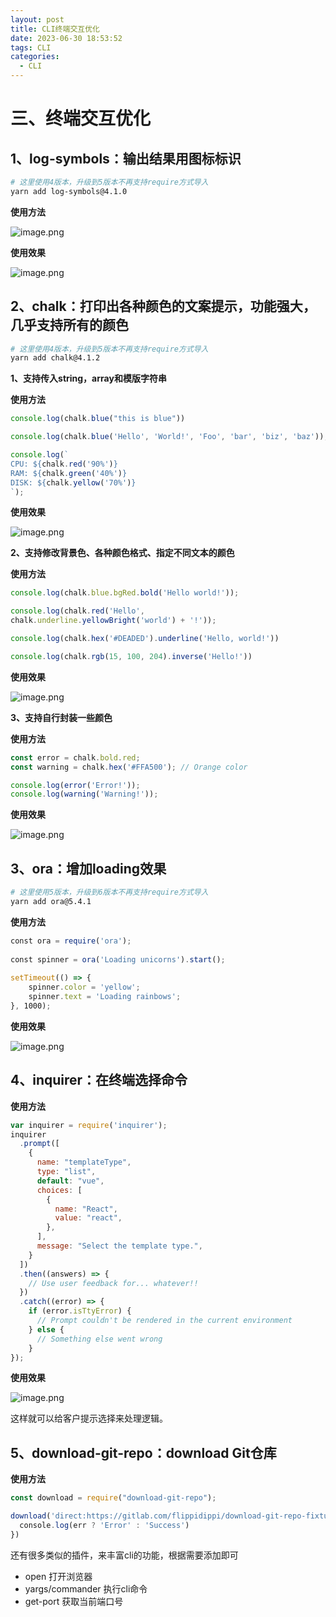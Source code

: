 ```yaml
---
layout: post
title: CLI终端交互优化
date: 2023-06-30 18:53:52
tags: CLI
categories:
  - CLI
---
```


# 三、终端交互优化

## 1、log-symbols：输出结果用图标标识

```bash
# 这里使用4版本，升级到5版本不再支持require方式导入
yarn add log-symbols@4.1.0
````

**使用方法**

![image.png](https://p3-juejin.byteimg.com/tos-cn-i-k3u1fbpfcp/83e2277a2b6346dab453b720ea2d7ee9~tplv-k3u1fbpfcp-watermark.image?)

**使用效果**

![image.png](https://p9-juejin.byteimg.com/tos-cn-i-k3u1fbpfcp/375335b4ccb14ecfa6fa727dfa875e77~tplv-k3u1fbpfcp-watermark.image?)


## 2、chalk：打印出各种颜色的文案提示，功能强大，几乎支持所有的颜色

```bash
# 这里使用4版本，升级到5版本不再支持require方式导入
yarn add chalk@4.1.2
````

**1、支持传入string，array和模版字符串**

**使用方法**

```js
console.log(chalk.blue("this is blue"))

console.log(chalk.blue('Hello', 'World!', 'Foo', 'bar', 'biz', 'baz'));

console.log(`
CPU: ${chalk.red('90%')}
RAM: ${chalk.green('40%')}
DISK: ${chalk.yellow('70%')}
`);
```
**使用效果**

![image.png](https://p3-juejin.byteimg.com/tos-cn-i-k3u1fbpfcp/75d28a1213c547b09891990ad362f477~tplv-k3u1fbpfcp-watermark.image?)

**2、支持修改背景色、各种颜色格式、指定不同文本的颜色**

**使用方法**

```js
console.log(chalk.blue.bgRed.bold('Hello world!'));

console.log(chalk.red('Hello', 
chalk.underline.yellowBright('world') + '!'));

console.log(chalk.hex('#DEADED').underline('Hello, world!'))

console.log(chalk.rgb(15, 100, 204).inverse('Hello!'))
```
**使用效果**

![image.png](https://p9-juejin.byteimg.com/tos-cn-i-k3u1fbpfcp/956f5452cecb460e8297d8c43cb273fb~tplv-k3u1fbpfcp-watermark.image?)

**3、支持自行封装一些颜色**

**使用方法**

```js
const error = chalk.bold.red;
const warning = chalk.hex('#FFA500'); // Orange color

console.log(error('Error!'));
console.log(warning('Warning!'));
```
**使用效果**

![image.png](https://p9-juejin.byteimg.com/tos-cn-i-k3u1fbpfcp/ffb5047ba6154d3aa164535553127e30~tplv-k3u1fbpfcp-watermark.image?)

## 3、ora：增加loading效果

```bash
# 这里使用5版本，升级到6版本不再支持require方式导入
yarn add ora@5.4.1
````
**使用方法**

```js
const ora = require('ora');
 
const spinner = ora('Loading unicorns').start();
 
setTimeout(() => {
    spinner.color = 'yellow';
    spinner.text = 'Loading rainbows';
}, 1000);
```
**使用效果**

![image.png](https://p3-juejin.byteimg.com/tos-cn-i-k3u1fbpfcp/e0d282f16b1f48ac88220ca23e1c54d1~tplv-k3u1fbpfcp-watermark.image?)

## 4、inquirer：在终端选择命令

**使用方法**

```js
var inquirer = require('inquirer');
inquirer
  .prompt([
    {
      name: "templateType",
      type: "list",
      default: "vue",
      choices: [
        {
          name: "React",
          value: "react",
        },
      ],
      message: "Select the template type.",
    }
  ])
  .then((answers) => {
    // Use user feedback for... whatever!!
  })
  .catch((error) => {
    if (error.isTtyError) {
      // Prompt couldn't be rendered in the current environment
    } else {
      // Something else went wrong
    }
});
```
**使用效果**

![image.png](https://p9-juejin.byteimg.com/tos-cn-i-k3u1fbpfcp/c37c79b14d6d48dcb7973ffbbddb24cd~tplv-k3u1fbpfcp-watermark.image?)

这样就可以给客户提示选择来处理逻辑。

## 5、download-git-repo：download Git仓库

**使用方法**

```js
const download = require("download-git-repo");

download('direct:https://gitlab.com/flippidippi/download-git-repo-fixture.git#my-branch', 'test/tmp', { clone: true }, function (err) {
  console.log(err ? 'Error' : 'Success')
})
```

还有很多类似的插件，来丰富cli的功能，根据需要添加即可
- open 打开浏览器
- yargs/commander 执行cli命令
- get-port 获取当前端口号